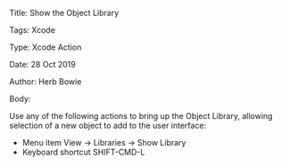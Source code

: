 Title:  Show the Object Library

Tags:   Xcode

Type:   Xcode Action

Date:   28 Oct 2019

Author: Herb Bowie

Body: 

Use any of the following actions to bring up the Object Library, allowing selection of a new object to add to the user interface:

* Menu item View -> Libraries -> Show Library
* Keyboard shortcut SHIFT-CMD-L
